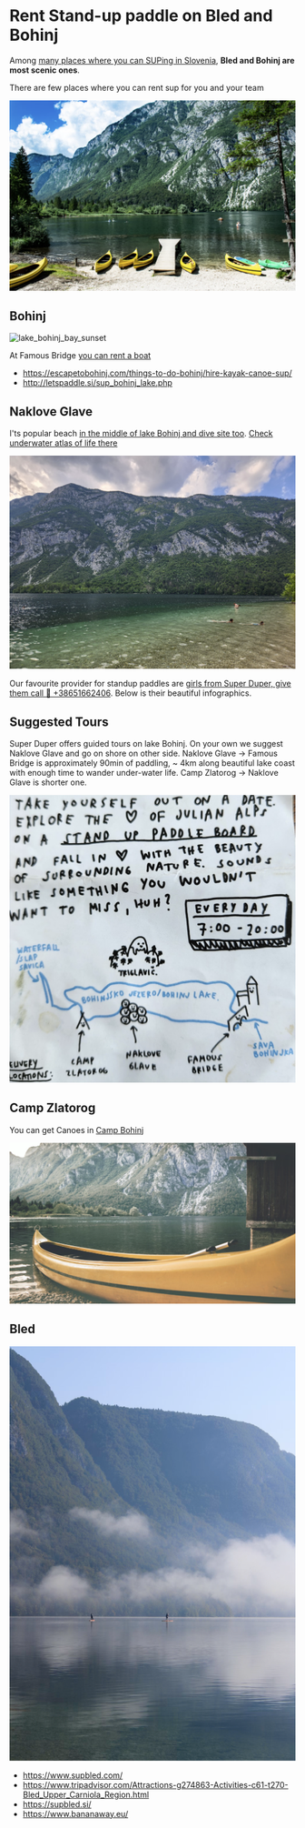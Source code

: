 # Rent Stand-up paddle on Bled and Bohinj

Among [many places where you can SUPing in Slovenia](https://www.slovenia.info/en/stories/top-locations-for-standup-paddleboarding-in-slovenia), **Bled and Bohinj are most scenic ones**.

There are few places where you can rent sup for you and your team

![lake_bohinj_standuppaddle](pics/lake_bohinj_canoes.png)

Bohinj
---

![lake_bohinj_bay_sunset](pics/bohinj_bay_sunset.png)

At Famous Bridge [you can rent a boat](https://goo.gl/maps/xpZBQ9aYntUy2wmY7)

- https://escapetobohinj.com/things-to-do-bohinj/hire-kayak-canoe-sup/
- http://letspaddle.si/sup_bohinj_lake.php

Naklove Glave
---
I'ts popular beach [in the middle of lake Bohinj and dive site too](https://h2oglobe.com/location/9a9e80d3-08d4-4a4c-a84b-3ed6a0cafb18/bohinjsko_jezero_pri_naklovi_glavi). 
[Check underwater atlas of life there](http://antena.fe.uni-lj.si/literatura/SPZ-PAS/pdf/052_Naklova.pdf)

![bohinj_naklove_glave](pics/bohinj_naklove_glave.png)

Our favourite provider for standup paddles are [girls from Super Duper, give them call 🤙 +38651662406](tel:+38651662406).
Below is their beautiful infographics.

Suggested Tours
---
Super Duper offers guided tours on lake Bohinj. On your own we suggest Naklove Glave and go on shore on other side. Naklove Glave -> Famous Bridge is approximately 90min of paddling, ~ 4km along beautiful lake coast with enough time to wander under-water life. Camp Zlatorog -> Naklove Glave is shorter one. 

![bohinj_superduper](pics/bohinj_standuppaddle_superduper.png)

Camp Zlatorog
---
You can get Canoes in [Camp Bohinj](https://goo.gl/maps/qycTo4tjGgroAZWN9)

![lake_bohinj_canoe](pics/lake_bohinj_canoe.png)

Bled
---

![lake_bohinj_standuppadle](pics/lake_bohinj_standuppaddle.png)

- https://www.supbled.com/
- https://www.tripadvisor.com/Attractions-g274863-Activities-c61-t270-Bled_Upper_Carniola_Region.html
- https://supbled.si/
- https://www.bananaway.eu/

